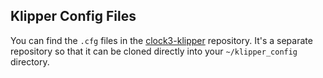 ## Klipper Config Files

You can find the `.cfg` files in the [clock3-klipper](../../../../clock3-klipper) repository. It's a separate repository so that it can be cloned directly into your `~/klipper_config` directory.
